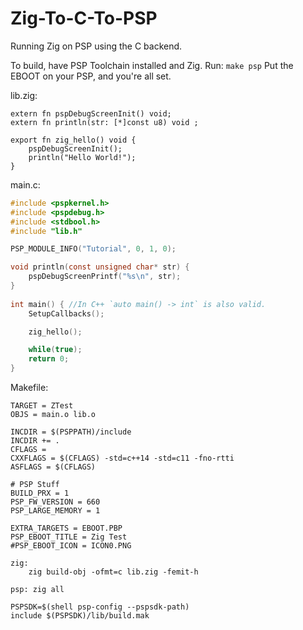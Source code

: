 # Zig-To-C-To-PSP
Running Zig on PSP using the C backend.

To build, have PSP Toolchain installed and Zig.
Run: `make psp`
Put the EBOOT on your PSP, and you're all set.

lib.zig:
```zig
extern fn pspDebugScreenInit() void;
extern fn println(str: [*]const u8) void ;

export fn zig_hello() void {
	pspDebugScreenInit();
    println("Hello World!");
}
```

main.c:
```c
#include <pspkernel.h>
#include <pspdebug.h>
#include <stdbool.h>
#include "lib.h" 

PSP_MODULE_INFO("Tutorial", 0, 1, 0);

void println(const unsigned char* str) {
    pspDebugScreenPrintf("%s\n", str);
}
 
int main() { //In C++ `auto main() -> int` is also valid.
	SetupCallbacks();

    zig_hello();

    while(true);
	return 0;
}
```

Makefile:
```
TARGET = ZTest
OBJS = main.o lib.o

INCDIR = $(PSPPATH)/include
INCDIR += .
CFLAGS = 
CXXFLAGS = $(CFLAGS) -std=c++14 -std=c11 -fno-rtti
ASFLAGS = $(CFLAGS)
 
# PSP Stuff
BUILD_PRX = 1
PSP_FW_VERSION = 660
PSP_LARGE_MEMORY = 1
 
EXTRA_TARGETS = EBOOT.PBP
PSP_EBOOT_TITLE = Zig Test
#PSP_EBOOT_ICON = ICON0.PNG 
 
zig: 
	zig build-obj -ofmt=c lib.zig -femit-h

psp: zig all

PSPSDK=$(shell psp-config --pspsdk-path)
include $(PSPSDK)/lib/build.mak
```